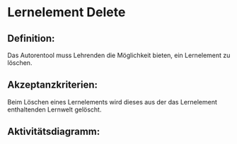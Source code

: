 # Lernelement Delete

## Definition:

Das Autorentool muss Lehrenden die Möglichkeit bieten, ein Lernelement zu löschen.

## Akzeptanzkriterien:

Beim Löschen eines Lernelements wird dieses aus der das Lernelement enthaltenden Lernwelt gelöscht.

## Aktivitätsdiagramm:


